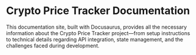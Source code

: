 # Crypto Price Tracker Documentation

This documentation site, built with Docusaurus, provides all the necessary information about the Crypto Price Tracker project—from setup instructions to technical details regarding API integration, state management, and the challenges faced during development.
